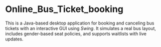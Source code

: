 # Online_Bus_Ticket_booking
This is a Java-based desktop application for booking and canceling bus tickets with an interactive GUI using *Swing*. It simulates a real bus layout, includes gender-based seat policies, and supports waitlists with live updates.
